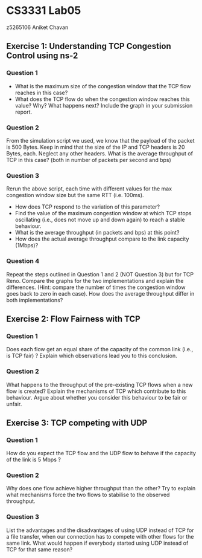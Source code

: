 # CS3331 Lab05

z5265106 Aniket Chavan

## Exercise 1: Understanding TCP Congestion Control using ns-2

### Question 1

- What is the maximum size of the congestion window that the TCP flow reaches in this case? 
- What does the TCP flow do when the congestion window reaches this value? Why? What happens next? Include the graph in your submission report.

### Question 2

From the simulation script we used, we know that the payload of the packet is 500 Bytes. Keep in mind that the size of the IP and TCP headers is 20 Bytes, each. Neglect any other headers. What is the average throughput of TCP in this case? (both in number of packets per second and bps)

### Question 3

Rerun the above script, each time with different values for the max congestion window size but the same RTT (i.e. 100ms). 

- How does TCP respond to the variation of this parameter? 
- Find the value of the maximum congestion window at which TCP stops oscillating (i.e., does not move up and down again) to reach a stable behaviour. 
- What is the average throughput (in packets and bps) at this point? 
- How does the actual average throughput compare to the link capacity (1Mbps)?

### Question 4

Repeat the steps outlined in Question 1 and 2 (NOT Question 3) but for TCP Reno. Compare the graphs for the two implementations and explain the differences. (Hint: compare the number of times the congestion window goes back to zero in each case). How does the average throughput differ in both implementations?

## Exercise 2: Flow Fairness with TCP

### Question 1

Does each flow get an equal share of the capacity of the common link (i.e., is TCP fair) ? Explain which observations lead you to this conclusion.

### Question 2

What happens to the throughput of the pre-existing TCP flows when a new flow is created? Explain the mechanisms of TCP which contribute to this behaviour. Argue about whether you consider this behaviour to be fair or unfair.

## Exercise 3: TCP competing with UDP

### Question 1

How do you expect the TCP flow and the UDP flow to behave if the capacity of the link is 5 Mbps ?

### Question 2

Why does one flow achieve higher throughput than the other? Try to explain what mechanisms force the two flows to stabilise to the observed throughput.

### Question 3

List the advantages and the disadvantages of using UDP instead of TCP for a file transfer, when our connection has to compete with other flows for the same link. What would happen if everybody started using UDP instead of TCP for that same reason?